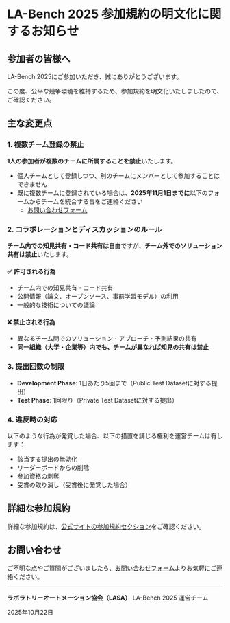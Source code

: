 # LA-Bench 2025 参加規約の明文化に関するお知らせ

## 参加者の皆様へ

LA-Bench 2025にご参加いただき、誠にありがとうございます。

この度、公平な競争環境を維持するため、参加規約を明文化いたしましたので、ご確認ください。

## 主な変更点

### 1. 複数チーム登録の禁止

**1人の参加者が複数のチームに所属することを禁止**いたします。

- 個人チームとして登録しつつ、別のチームにメンバーとして参加することはできません
- 既に複数チームに登録されている場合は、**2025年11月1日までに**以下のフォームからチームを統合する旨をご連絡ください
  - [お問い合わせフォーム](https://docs.google.com/forms/d/e/1FAIpQLSdoJSoDHxWxy7bF7I-rWvs5sTQxtdzGjmAskJm1OzGd-qzkPw/viewform)

### 2. コラボレーションとディスカッションのルール

**チーム内での知見共有・コード共有は自由**ですが、**チーム外でのソリューション共有は禁止**いたします。

#### ✅ 許可される行為
- チーム内での知見共有・コード共有
- 公開情報（論文、オープンソース、事前学習モデル）の利用
- 一般的な技術についての議論

#### ❌ 禁止される行為
- 異なるチーム間でのソリューション・アプローチ・予測結果の共有
- **同一組織（大学・企業等）内でも、チームが異なれば知見の共有は禁止**

### 3. 提出回数の制限

- **Development Phase**: 1日あたり5回まで（Public Test Datasetに対する提出）
- **Test Phase**: 1回限り（Private Test Datasetに対する提出）

### 4. 違反時の対応

以下のような行為が発覚した場合、以下の措置を講じる権利を運営チームは有します：

- 該当する提出の無効化
- リーダーボードからの削除
- 参加資格の剥奪
- 受賞の取り消し（受賞後に発覚した場合）

## 詳細な参加規約

詳細な参加規約は、[公式サイトの参加規約セクション](https://lasa-or-jp.github.io/la-bench/)をご確認ください。

## お問い合わせ

ご不明な点やご質問がございましたら、[お問い合わせフォーム](https://docs.google.com/forms/d/e/1FAIpQLSdoJSoDHxWxy7bF7I-rWvs5sTQxtdzGjmAskJm1OzGd-qzkPw/viewform)よりお気軽にご連絡ください。

---

**ラボラトリーオートメーション協会（LASA）**
LA-Bench 2025 運営チーム

2025年10月22日
